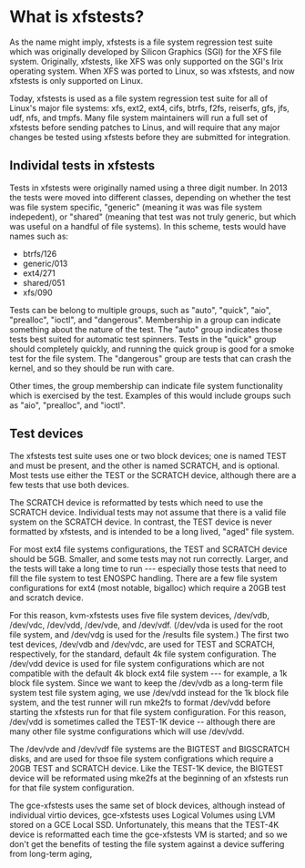 # What is xfstests?

As the name might imply, xfstests is a file system regression test
suite which was originally developed by Silicon Graphics (SGI) for the
XFS file system.  Originally, xfstests, like XFS was only supported on
the SGI's Irix operating system.  When XFS was ported to Linux, so was
xfstests, and now xfstests is only supported on Linux.

Today, xfstests is used as a file system regression test suite for all
of Linux's major file systems: xfs, ext2, ext4, cifs, btrfs, f2fs,
reiserfs, gfs, jfs, udf, nfs, and tmpfs.  Many file system maintainers
will run a full set of xfstests before sending patches to Linus, and
will require that any major changes be tested using xfstests before
they are submitted for integration.

## Individal tests in xfstests

Tests in xfstests were originally named using a three digit number.
In 2013 the tests were moved into different classes, depending on
whether the test was file system specific, "generic" (meaning it was
was file system indepedent), or "shared" (meaning that test was not
truly generic, but which was useful on a handful of file systems).  In
this scheme, tests would have names such as:

* btrfs/126
* generic/013
* ext4/271
* shared/051
* xfs/090

Tests can be belong to multiple groups, such as "auto", "quick",
"aio", "prealloc", "ioctl", and "dangerous".  Membership in a group
can indicate something about the nature of the test.  The "auto" group
indicates those tests best suited for automatic test spinners.  Tests
in the "quick" group should completely quickly, and running the quick
group is good for a smoke test for the file system.  The "dangerous"
group are tests that can crash the kernel, and so they should be run
with care.

Other times, the group membership can indicate file system
functionality which is exercised by the test.  Examples of this would
include groups such as "aio", "prealloc", and "ioctl".

## Test devices

The xfstests test suite uses one or two block devices; one is named
TEST and must be present, and the other is named SCRATCH, and is
optional.  Most tests use either the TEST or the SCRATCH device,
although there are a few tests that use both devices.

The SCRATCH device is reformatted by tests which need to use the
SCRATCH device.  Individual tests may not assume that there is a valid
file system on the SCRATCH device.  In contrast, the TEST device is
never formatted by xfstests, and is intended to be a long lived,
"aged" file system.

For most ext4 file systems configurations, the TEST and SCRATCH device
should be 5GB.  Smaller, and some tests may not run correctly.
Larger, and the tests will take a long time to run --- especially
those tests that need to fill the file system to test ENOSPC handling.
There are a few file system configurations for ext4 (most notable,
bigalloc) which require a 20GB test and scratch device.

For this reason, kvm-xfstests uses five file system devices, /dev/vdb,
/dev/vdc, /dev/vdd, /dev/vde, and /dev/vdf.  (/dev/vda is used for the
root file system, and /dev/vdg is used for the /results file system.)
The first two test devices, /dev/vdb and /dev/vdc, are used for TEST
and SCRATCH, respectively, for the standard, default 4k file system
configuration.  The /dev/vdd device is used for file system
configurations which are not compatible with the default 4k block ext4
file system --- for example, a 1k block file system.  Since we want to
keep the /dev/vdb as a long-term file system test file system aging,
we use /dev/vdd instead for the 1k block file system, and the test
runner will run mke2fs to format /dev/vdd before starting the xfstests
run for that file system configuration.  For this reason, /dev/vdd is
sometimes called the TEST-1K device -- although there are many other
file systme configurations which will use /dev/vdd.

The /dev/vde and /dev/vdf file systems are the BIGTEST and BIGSCRATCH
disks, and are used for thsoe file system configrations which require
a 20GB TEST and SCRATCH device.  Like the TEST-1K device, the BIGTEST
device will be reformated using mke2fs at the beginning of an xfstests
run for that file system configuration.

The gce-xfstests uses the same set of block devices, although instead
of individual virtio devices, gce-xfstests uses Logical Volumes using
LVM stored on a GCE Local SSD.  Unfortunately, this means that the
TEST-4K device is reformatted each time the gce-xfstests VM is
started; and so we don't get the benefits of testing the file system
against a device suffering from long-term aging,
